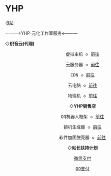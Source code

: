 # YHP
·<a href="https://b23.tv/3mfo3Ee">B站</a>·
 
————>YHP-元化工作室服务<————

 ◇<strong>织音云(代理)</strong>

<center>
                            <div id="header"></div>
                            <div id="main">
                                <div class="demo">
                                    <div id="player3" class="aplayer">
                                        <pre class="aplayer-lrc-content">虚拟主机 ◇ <a href="https://www.zhiyinidc.com/product/host.html">前往</a></pre> <center>
                            <div id="header"></div>
                            <div id="main">
                                <div class="demo">
                                    <div id="player3" class="aplayer">
                                        <pre class="aplayer-lrc-content">云服务器 ◇ <a href="https://www.zhiyinidc.com/product/ecs.html">前往</a></pre> <center>
                            <div id="header"></div>
                            <div id="main">
                                <div class="demo">
                                    <div id="player3" class="aplayer">
                                        <pre class="aplayer-lrc-content">CDN ◇ <a href="https://www.zhiyinidc.com/product/cdn.html">前往</a></pre> <center>
                            <div id="header"></div>
                            <div id="main">
                                <div class="demo">
                                    <div id="player3" class="aplayer">
                                        <pre class="aplayer-lrc-content">云电脑 ◇ <a href="https://www.zhiyinidc.com/product/ydn.html">前往</a></pre> <center>
                            <div id="header"></div>
                            <div id="main">
                                <div class="demo">
                                    <div id="player3" class="aplayer">
                                        <pre class="aplayer-lrc-content">物理机 ◇ <a href="https://www.zhiyinidc.com/product/physicsserver.html">前往</a></pre> 

 ◇<strong>YHP销售店</strong>
<center>
                            <div id="header"></div>
                            <div id="main">
                                <div class="demo">
                                    <div id="player3" class="aplayer">
                                        <pre class="aplayer-lrc-content">QQ机器人框架 ◇ <a href="https://afdian.net/a/yuanhua">前往</a></pre> <center>
                            <div id="header"></div>
                            <div id="main">
                                <div class="demo">
                                    <div id="player3" class="aplayer">
                                        <pre class="aplayer-lrc-content">锁机生成器 ◇ <a href="https://afdian.net/a/yuanhua">前往</a></pre> <center>
                            <div id="header"></div>
                            <div id="main">
                                <div class="demo">
                                    <div id="player3" class="aplayer">
                                        <pre class="aplayer-lrc-content">软件加固脱壳器 ◇ <a href="https://afdian.net/a/yuanhua">前往</a></pre>




 ◇<strong>站长扶持计划</strong>
<center>
                            <div id="header"></div>
                            <div id="main">
                                <div class="demo">
                                    <div id="player3" class="aplayer">
                                        <pre class="aplayer-lrc-content"><a href="https://s1.ax1x.com/2023/01/15/pSQ3HED.png">微信支付</a></pre>  <center>
                            <div id="header"></div>
                            <div id="main">
                                <div class="demo">
                                    <div id="player3" class="aplayer">
                                        <pre class="aplayer-lrc-content"><a href="https://s1.ax1x.com/2023/01/15/pSQ3q4H.png">QQ支付</a></pre>

                      

